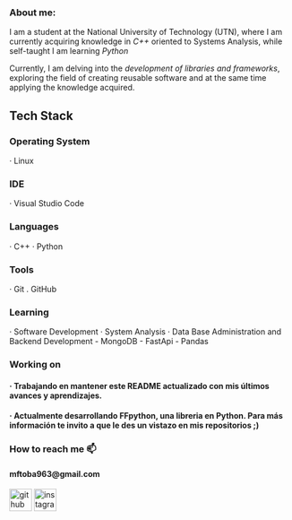 <h3>About me:</h3>
I am a student at the National University of Technology (UTN), where I am currently acquiring knowledge in <i>C++</i> oriented to Systems Analysis, while self-taught I am learning <i>Python</i>

Currently, I am delving into the <i>development of libraries and frameworks</i>, exploring the field of creating reusable software and at the same time applying the knowledge acquired.

<h2>Tech Stack</h2>
<h3>Operating System</h3> 
· Linux

<h3>IDE</h3>
· Visual Studio Code

<h3>Languages</h3>
· C++
· Python 

<h3>Tools</h3>
· Git
. GitHub

<h3>Learning </h3>
· Software Development
· System Analysis
· Data Base Administration and Backend Development
  - MongoDB
  - FastApi
  - Pandas

<h3>Working on</h3>
<h4> · Trabajando en mantener este README actualizado con mis  últimos avances y aprendizajes.</h4>
<h4> · Actualmente desarrollando FFpython, una libreria en Python. Para más información te invito a que le des un vistazo en mis repositorios ;)</h4>

<h3>How to reach me 📫</h3>
<h4>mftoba963@gmail.com</h4>


[<img src='https://cdn.jsdelivr.net/npm/simple-icons@3.0.1/icons/github.svg' alt='github' height='40'>](https://github.com/pipQuasar)  [<img src='https://cdn.jsdelivr.net/npm/simple-icons@3.0.1/icons/instagram.svg' alt='instagram' height='40'>](https://www.instagram.com/toba.itss/)
